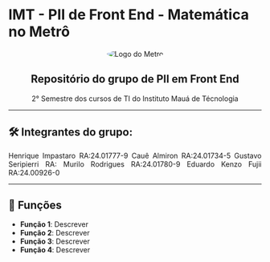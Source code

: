# IMT - PII de Front End - Matemática no Metrô

<div align="center">
  <img src="hhttps://upload.wikimedia.org/wikipedia/commons/thumb/d/d7/Metr%C3%B4-SP_logo.svg/2560px-Metr%C3%B4-SP_logo.svg.png" alt="Logo do Metrô" style="border-radius: 50%;">
  <h2>Repositório do grupo de PII em Front End</h2>
  <p>2° Semestre dos cursos de TI do Instituto Mauá de Técnologia</p>
</div>

---

## 🛠️ Integrantes do grupo:

<div style="text-align: justify;">
  Henrique Impastaro   RA:24.01777-9  
  Cauê Almiron         RA:24.01734-5  
  Gustavo Seripierri   RA:  
  Murilo Rodrigues     RA:24.01780-9
  Eduardo Kenzo Fujii  RA:24.00926-0  
</div>

---

## 🔧 Funções

- **Função 1**: Descrever
- **Função 2**: Descrever
- **Função 3**: Descrever
- **Função 4**: Descrever